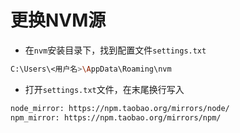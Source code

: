 # 更换NVM源

- 在`nvm`安装目录下，找到配置文件`settings.txt`

```sh
C:\Users\<用户名>\AppData\Roaming\nvm
```

- 打开`settings.txt`文件，在末尾换行写入

```sh
node_mirror: https://npm.taobao.org/mirrors/node/
npm_mirror: https://npm.taobao.org/mirrors/npm/
```